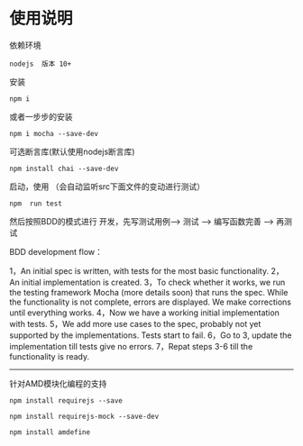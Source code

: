 # 使用说明

依赖环境

    nodejs  版本 10+

安装

    npm i 

或者一步步的安装

    npm i mocha --save-dev

可选断言库(默认使用nodejs断言库)

    npm install chai --save-dev


启动，使用  （会自动监听src下面文件的变动进行测试）

    npm  run test

然后按照BDD的模式进行 开发，先写测试用例--> 测试 --> 编写函数完善 --> 再测试 



BDD  development flow：

1，An initial spec is written, with tests for the most basic functionality.
2，An initial implementation is created.
3，To check whether it works, we run the testing framework Mocha (more details soon) that runs the spec. While the functionality is not complete, errors are displayed. We make corrections until everything works.
4，Now we have a working initial implementation with tests.
5，We add more use cases to the spec, probably not yet supported by the implementations. Tests start to fail.
6，Go to 3, update the implementation till tests give no errors.
7，Repat steps 3-6 till the functionality is ready.



------

针对AMD模块化编程的支持

    npm install requirejs --save

    npm install requirejs-mock --save-dev

    npm install amdefine